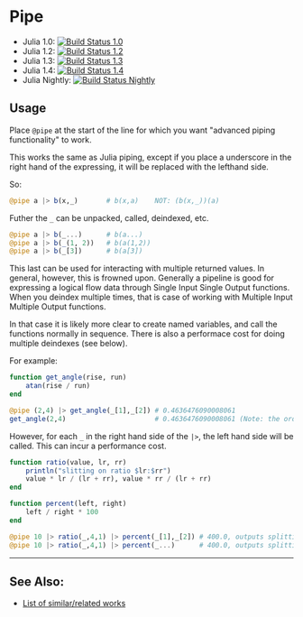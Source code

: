 # Pipe

 - Julia 1.0: [![Build Status 1.0](https://travis-matrix-badges.herokuapp.com/repos/oxinabox/Pipe.jl/branches/master/1)](https://travis-ci.org/oxinabox/Pipe.jl)
 - Julia 1.2: [![Build Status 1.2](https://travis-matrix-badges.herokuapp.com/repos/oxinabox/Pipe.jl/branches/master/2)](https://travis-ci.org/oxinabox/Pipe.jl)
 - Julia 1.3: [![Build Status 1.3](https://travis-matrix-badges.herokuapp.com/repos/oxinabox/Pipe.jl/branches/master/3)](https://travis-ci.org/oxinabox/Pipe.jl)
 - Julia 1.4: [![Build Status 1.4](https://travis-matrix-badges.herokuapp.com/repos/oxinabox/Pipe.jl/branches/master/4)](https://travis-ci.org/oxinabox/Pipe.jl)
 - Julia Nightly: [![Build Status Nightly](https://travis-matrix-badges.herokuapp.com/repos/oxinabox/Pipe.jl/branches/master/5)](https://travis-ci.org/oxinabox/Pipe.jl)

## Usage

Place `@pipe` at the start of the line for which you want "advanced piping functionality" to work.

This works the same as Julia piping,
except if you place a underscore in the right hand of the expressing, it will be replaced with the lefthand side.

So:
```julia
@pipe a |> b(x,_)       # b(x,a)    NOT: (b(x,_))(a) 
```

Futher the `_` can be unpacked, called, deindexed, etc.
```julia
@pipe a |> b(_...)      # b(a...)
@pipe a |> b(_(1, 2))   # b(a(1,2))
@pipe a |> b(_[3])      # b(a[3])
```

This last can be used for interacting with multiple returned values. In general, however, this is frowned upon.
Generally a pipeline is good for expressing a logical flow data through Single Input Single Output functions. 
When you deindex multiple times, that is case of working with Multiple Input Multiple Output functions.

In that case it is likely more clear to create named variables, and call the functions normally in sequence.
There is also a performace cost for doing multiple deindexes (see below).

For example:

```julia
function get_angle(rise, run)
    atan(rise / run)
end

@pipe (2,4) |> get_angle(_[1],_[2]) # 0.4636476090008061
get_angle(2,4)                      # 0.4636476090008061 (Note: the ordinary way is much clearer)
```

However, for each `_` in the right hand side of the `|>`, the left hand side will be called.
This can incur a performance cost.

```julia
function ratio(value, lr, rr)
    println("slitting on ratio $lr:$rr")
    value * lr / (lr + rr), value * rr / (lr + rr)
end

function percent(left, right)
    left / right * 100
end

@pipe 10 |> ratio(_,4,1) |> percent(_[1],_[2]) # 400.0, outputs splitting on ratio 4:1 Twice
@pipe 10 |> ratio(_,4,1) |> percent(_...)      # 400.0, outputs splitting on ratio 4:1 Once
```

---------------------

## See Also:

 - [List of similar/related works](https://github.com/JuliaLang/julia/issues/5571#issuecomment-205754539)
